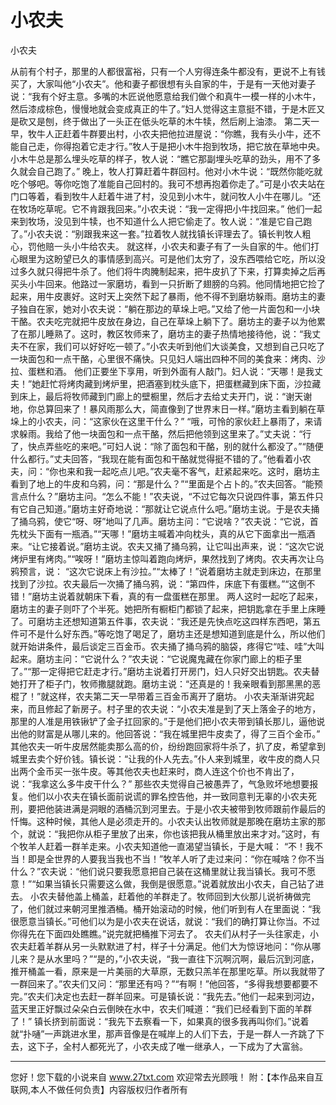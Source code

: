 # 小农夫

小农夫 

从前有个村子，那里的人都很富裕，只有一个人穷得连条牛都没有，更说不上有钱买了，大家叫他“小农夫”。他和妻子都很想有头自家的牛，于是有一天他对妻子说：“我有个好主意。多嘴的木匠说他愿意给我们做个和真牛一模一样的小木牛，然后漆成棕色，慢慢地就会变成真正的牛了。”妇人觉得这主意挺不错，于是木匠又是砍又是刨，终于做出了一头正在低头吃草的木牛犊，然后刷上油漆。 
第二天一早，牧牛人正赶着牛群要出村，小农夫把他拉进屋说：“你瞧，我有头小牛，还不能自己走，你得抱着它走才行。”牧人于是把小木牛抱到牧场，把它放在草地中央。小木牛总是那么埋头吃草的样子，牧人说：“瞧它那副埋头吃草的劲头，用不了多久就会自己跑了。” 
晚上，牧人打算赶着牛群回村。他对小木牛说：“既然你能吃就吃个够吧。等你吃饱了准能自己回村的。我可不想再抱着你走了。”可是小农夫站在门口等着，看到牧牛人赶着牛进了村，没见到小木牛，就问牧人小牛在哪儿。“还在牧场吃草呢。它不肯跟我回来。”小农夫说：“我一定得把小牛找回来。” 
他们一起来到牧场，没见到牛犊，也不知道什么人把它偷走了。牧人说：“准是它自己跑了。”小农夫说：“别跟我来这一套。”拉着牧人就找镇长评理去了。镇长判牧人粗心，罚他赔一头小牛给农夫。 
就这样，小农夫和妻子有了一头自家的牛。他们打心眼里为这盼望已久的事情感到高兴。可是他们太穷了，没东西喂给它吃，所以没过多久就只得把牛杀了。他们将牛肉腌制起来，把牛皮扒了下来，打算卖掉之后再买头小牛回来。他路过一家磨坊，看到一只折断了翅膀的乌鸦。他同情地把它捡了起来，用牛皮裹好。这时天上突然下起了暴雨，他不得不到磨坊躲雨。磨坊主的妻子独自在家，她对小农夫说：“躺在那边的草垛上吧。”又给了他一片面包和一小块干酪。农夫吃完就把牛皮放在身边，自己在草垛上躺下了。磨坊主的妻子以为他累了在那儿睡熟了。这时，教区牧师来了，磨坊主的妻子热情地接待他，说：“我丈夫不在家，我们可以好好吃一顿了。”小农夫听到他们大谈美食，又想到自己只吃了一块面包和一点干酪，心里很不痛快。只见妇人端出四种不同的美食来：烤肉、沙拉、蛋糕和酒。 
他们正要坐下享用，听到外面有人敲门。妇人说：“天哪！是我丈夫！”她赶忙将烤肉藏到烤炉里，把酒塞到枕头底下，把蛋糕藏到床下面，沙拉藏到床上，最后将牧师藏到门廊上的壁橱里，然后才去给丈夫开门，说：“谢天谢地，你总算回来了！暴风雨那么大，简直像到了世界末日一样。”磨坊主看到躺在草垛上的小农夫，问：“这家伙在这里干什么？” 
“哦，可怜的家伙赶上暴雨了，来请求躲雨。我给了他一块面包和一点干酪，然后把他领到这里来了。”丈夫说：“行了，快点弄些吃的来吧。”可妇人说：“除了面包和干酪，别的就什么都没了。”“随便什么都行。”丈夫回答，“我现在能有面包和干酪就觉得挺不错的了。”他看着小农夫，问：“你也来和我一起吃点儿吧。”农夫毫不客气，赶紧起来吃。这时，磨坊主看到了地上的牛皮和乌鸦，问：“那是什么？”“里面是个占卜的。”农夫回答。“能预言点什么？”磨坊主问。“怎么不能！”农夫说，“不过它每次只说四件事，第五件只有它自己知道。”磨坊主好奇地说：“那就让它说点什么吧。”磨坊主说。于是农夫捅了捅乌鸦，使它“呀、呀”地叫了几声。磨坊主问：“它说啥？”农夫说：“它说，首先枕头下面有一瓶酒。”“天哪！”磨坊主喊着冲向枕头，真的从它下面拿出一瓶酒来。“让它接着说。”磨坊主说。农夫又捅了捅乌鸦，让它叫出声来，说：“这次它说烤炉里有烤肉。”“唉呀！”磨坊主惊叫着跑向烤炉，果然找到了烤肉。农夫再次让乌鸦预言，说： 
“这次它说床上有沙拉。”“太棒了！”说着磨坊主就走到床边，在那里找到了沙拉。农夫最后一次捅了捅乌鸦，说：“第四件，床底下有蛋糕。”“这倒不错！”磨坊主说着就朝床下看，真的有一盘蛋糕在那里。 
两人这时一起吃了起来，磨坊主的妻子则吓了个半死。她把所有橱柜门都锁了起来，把钥匙拿在手里上床睡了。可磨坊主还想知道第五件事，农夫说：“我还是先快点吃这四样东西吧，第五件可不是什么好东西。”等吃饱了喝足了，磨坊主还是想知道到底是什么，所以他们就开始讲条件，最后谈定三百金币。农夫捅了捅乌鸦的脑袋，疼得它“哇、哇”大叫起来。磨坊主问：“它说什么？”农夫说：“它说魔鬼藏在你家门廊上的柜子里了。”“那一定得把它赶走才行。”磨坊主说着打开房门，妇人只好交出钥匙。农夫替她打开了柜子门，牧师撒腿就跑。磨坊主说：“还真是的！我亲眼看到那黑黑的恶棍了！”就这样，农夫第二天一早带着三百金币离开了磨坊。 
小农夫渐渐讲究起来，而且修起了新房子。村子里的农夫说：“小农夫准是到了天上落金子的地方，那里的人准是用铁锹铲了金子扛回家的。”于是他们把小农夫带到镇长那儿，逼他说出他的财富是从哪儿来的。他回答说：“我在城里把牛皮卖了，得了三百个金币。” 
其他农夫一听牛皮居然能卖那么高的价，纷纷跑回家将牛杀了，扒了皮，希望拿到城里去卖个好价钱。镇长说：“让我的仆人先去。”仆人来到城里，收牛皮的商人只出两个金币买一张牛皮。等其他农夫也赶来时，商人连这个价也不肯出了，说：“我拿这么多牛皮干什么？” 
那些农夫觉得自己被愚弄了，气急败坏地想要报复。他们以小农夫在镇长面前说谎的罪名控告他，并一致同意判无辜的小农夫死刑，要把他装进满是洞眼的酒桶沉到河里去。于是小农夫被带到牧师跟前作最后的忏悔。这种时候，其他人是必须走开的。小农夫认出牧师就是那晚在磨坊主家的那个，就说：“我把你从柜子里放了出来，你也该把我从桶里放出来才对。”这时，有个牧羊人赶着一群羊走来。小农夫知道他一直渴望当镇长，于是大喊： 
“不！我不当！即是全世界的人要我当我也不当！”牧羊人听了走过来问：“你在喊啥？你不当什么？”农夫说：“他们说只要我愿意把自己装在这桶里就让我当镇长。我可不愿意！”“如果当镇长只需要这么做，我倒是很愿意。”说着就放出小农夫，自己钻了进去。 
小农夫替他盖上桶盖，赶着他的羊群走了。牧师回到大伙那儿说祈祷做完了，他们就过来朝河里推酒桶。桶开始滚动的时候，他们听到有人在里面说：“我很愿意当镇长。”可他们以为是小农夫在说话，就说：“我们的确打算让你当。不过你得先在下面四处瞧瞧。”说完就把桶推下河去了。 
农夫们从村子一头往家走，小农夫赶着羊群从另一头默默进了村，样子十分满足。他们大为惊讶地问：“你从哪儿来？是从水里吗？”“是的，”小农夫说，“我一直往下沉啊沉啊，最后沉到河底，推开桶盖一看，原来是一片美丽的大草原，无数只羔羊在那里吃草。所以我就带了一群回来了。”农夫们又问：“那里还有吗？”“有啊！”他回答，“多得我想要都要不完。”农夫们决定也去赶一群羊回来。可是镇长说：“我先去。”他们一起来到河边，蓝天里正好飘过朵朵白云倒映在水中，农夫们喊道：“我们已经看到下面的羊群了！” 
镇长挤到前面说：“我先下去察看一下，如果真的很多我再叫你们。”说着就“扑嗵”一声跳进水里，那声音像是在喊岸上的人们下去，于是一群人一齐跳了下去，这下子，全村人都死光了，小农夫成了唯一继承人，一下成为了大富翁。 

                  
--------------------
您好！您下载的小说来自 www.27txt.com 欢迎常去光顾哦！
附：【本作品来自互联网,本人不做任何负责】内容版权归作者所有